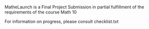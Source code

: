 MatheLaunch is a Final Project Submission in partial fulfillment of the requirements of the course Math 10

For information on progress, please consult checklist.txt

